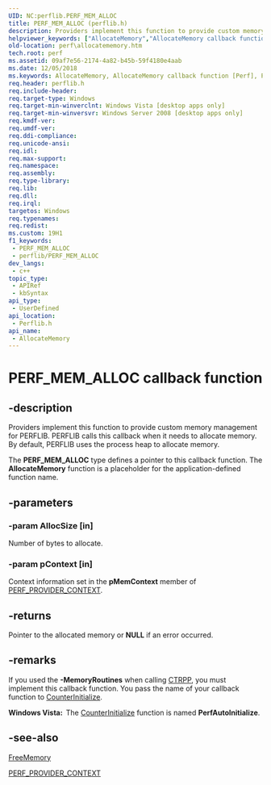 ```yaml
---
UID: NC:perflib.PERF_MEM_ALLOC
title: PERF_MEM_ALLOC (perflib.h)
description: Providers implement this function to provide custom memory management for PERFLIB.
helpviewer_keywords: ["AllocateMemory","AllocateMemory callback function [Perf]","PERF_MEM_ALLOC","PERF_MEM_ALLOC callback","perf.allocatememory","perflib/AllocateMemory"]
old-location: perf\allocatememory.htm
tech.root: perf
ms.assetid: 09af7e56-2174-4a82-b45b-59f4180e4aab
ms.date: 12/05/2018
ms.keywords: AllocateMemory, AllocateMemory callback function [Perf], PERF_MEM_ALLOC, PERF_MEM_ALLOC callback, perf.allocatememory, perflib/AllocateMemory
req.header: perflib.h
req.include-header: 
req.target-type: Windows
req.target-min-winverclnt: Windows Vista [desktop apps only]
req.target-min-winversvr: Windows Server 2008 [desktop apps only]
req.kmdf-ver: 
req.umdf-ver: 
req.ddi-compliance: 
req.unicode-ansi: 
req.idl: 
req.max-support: 
req.namespace: 
req.assembly: 
req.type-library: 
req.lib: 
req.dll: 
req.irql: 
targetos: Windows
req.typenames: 
req.redist: 
ms.custom: 19H1
f1_keywords:
 - PERF_MEM_ALLOC
 - perflib/PERF_MEM_ALLOC
dev_langs:
 - c++
topic_type:
 - APIRef
 - kbSyntax
api_type:
 - UserDefined
api_location:
 - Perflib.h
api_name:
 - AllocateMemory
---
```


# PERF_MEM_ALLOC callback function


## -description

Providers implement this function to provide custom memory management for PERFLIB. PERFLIB calls this callback when it needs to allocate memory. By default, PERFLIB uses the process heap to allocate memory.

The <b>PERF_MEM_ALLOC</b> type defines a pointer to this callback function. The <b>AllocateMemory</b> function is a placeholder for the application-defined function name.

## -parameters

### -param AllocSize [in]

Number of bytes to allocate.

### -param pContext [in]

Context information set in the <b>pMemContext</b> member of <a href="/windows/win32/api/perflib/ns-perflib-perf_provider_context">PERF_PROVIDER_CONTEXT</a>.

## -returns

Pointer to the allocated memory or <b>NULL</b> if an error occurred.

## -remarks

If you used the <b>-MemoryRoutines</b> when calling <a href="/windows/desktop/PerfCtrs/ctrpp">CTRPP</a>, you must implement this callback function. You pass the name of your callback function to <a href="/windows/desktop/PerfCtrs/counterinitialize">CounterInitialize</a>.

<b>Windows Vista:  </b>The <a href="/windows/desktop/PerfCtrs/counterinitialize">CounterInitialize</a> function is named <b>PerfAutoInitialize</b>.

## -see-also

<a href="/windows/desktop/api/perflib/nc-perflib-perf_mem_free">FreeMemory</a>



<a href="/windows/win32/api/perflib/ns-perflib-perf_provider_context">PERF_PROVIDER_CONTEXT</a>